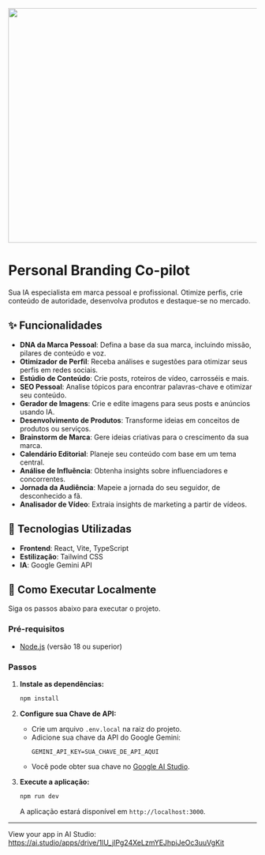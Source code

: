 <div align="center">
<img width="1200" height="475" alt="GHBanner" src="https://github.com/user-attachments/assets/0aa67016-6eaf-458a-adb2-6e31a0763ed6" />
</div>

# Personal Branding Co-pilot

Sua IA especialista em marca pessoal e profissional. Otimize perfis, crie conteúdo de autoridade, desenvolva produtos e destaque-se no mercado.

## ✨ Funcionalidades

-   **DNA da Marca Pessoal**: Defina a base da sua marca, incluindo missão, pilares de conteúdo e voz.
-   **Otimizador de Perfil**: Receba análises e sugestões para otimizar seus perfis em redes sociais.
-   **Estúdio de Conteúdo**: Crie posts, roteiros de vídeo, carrosséis e mais.
-   **SEO Pessoal**: Analise tópicos para encontrar palavras-chave e otimizar seu conteúdo.
-   **Gerador de Imagens**: Crie e edite imagens para seus posts e anúncios usando IA.
-   **Desenvolvimento de Produtos**: Transforme ideias em conceitos de produtos ou serviços.
-   **Brainstorm de Marca**: Gere ideias criativas para o crescimento da sua marca.
-   **Calendário Editorial**: Planeje seu conteúdo com base em um tema central.
-   **Análise de Influência**: Obtenha insights sobre influenciadores e concorrentes.
-   **Jornada da Audiência**: Mapeie a jornada do seu seguidor, de desconhecido a fã.
-   **Analisador de Vídeo**: Extraia insights de marketing a partir de vídeos.

## 🚀 Tecnologias Utilizadas

-   **Frontend**: React, Vite, TypeScript
-   **Estilização**: Tailwind CSS
-   **IA**: Google Gemini API

## 🏁 Como Executar Localmente

Siga os passos abaixo para executar o projeto.

### Pré-requisitos

-   [Node.js](https://nodejs.org/en/) (versão 18 ou superior)

### Passos

1.  **Instale as dependências:**
    ```sh
    npm install
    ```

2.  **Configure sua Chave de API:**
    -   Crie um arquivo `.env.local` na raiz do projeto.
    -   Adicione sua chave da API do Google Gemini:
        ```
        GEMINI_API_KEY=SUA_CHAVE_DE_API_AQUI
        ```
    -   Você pode obter sua chave no [Google AI Studio](https://aistudio.google.com/app/apikey).

3.  **Execute a aplicação:**
    ```sh
    npm run dev
    ```
    A aplicação estará disponível em `http://localhost:3000`.

---

View your app in AI Studio: https://ai.studio/apps/drive/1lU_jlPg24XeLzmYEJhpiJeOc3uuVgKit
